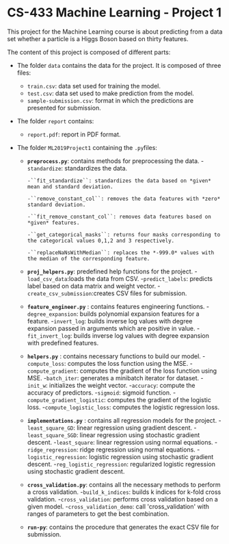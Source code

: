 # CS-433 Machine Learning - Project 1
This project for the Machine Learning course is about predicting from a data set whether a particle is a Higgs Boson based on thirty features.

The content of this project is composed of different parts:
- The folder ``data`` contains the data for the project. It is composed of three files:
   - ``train.csv``: data set used for training the model.
   - ``test.csv``: data set used to make prediction from the model.
   - ``sample-submission.csv``: format in which the predictions are presented for submission.
   
- The folder ``report`` contains:
   - ``report.pdf``: report in PDF format.
   
- The folder ``ML2019Project1`` containing the ``.py``files:
   - __``preprocess.py``__: contains methods for preprocessing the data.
         -``standardize``: standardizes the data.
         
         -``fit_standardize``: standardizes the data based on *given* mean and standard deviation. 
         
         -``remove_constant_col``: removes the data features with *zero* standard deviation.
         
         -``fit_remove_constant_col``: removes data features based on *given* features.
         
         -``get_categorical_masks``: returns four masks corresponding to the categorical values 0,1,2 and 3 respectively.
         
         -``replaceNaNsWithMedian``: replaces the *-999.0* values with the median of the corresponding feature.
         
   - __``proj_helpers.py``__: predefined help functions for the project.
         -``load_csv_data``:loads the data from CSV.
         -``predict_labels``: predicts label based on data matrix and weight vector.
         -``create_csv_submission``:creates CSV files for submission.
         
   - __``feature_engineer.py``__ : contains features engineering functions.
         -``degree_expansion``: builds polynomial expansion features for a feature.
         -``invert_log``: builds inverse log values with degree expansion passed in arguments which are positive in value.
         -``fit_invert_log``: builds inverse log values with degree expansion with predefined features.
         
   - __``helpers.py``__ : contains necessary functions to build our model.
         -``compute_loss``: computes the loss function using the MSE.
         -``compute_gradient``: computes the gradient of the loss function using MSE.
         -``batch_iter``: generates a minibatch iterator for dataset.
         -``init_w``: initializes the weight vector.
         -``accuracy``: compute the accuracy of predictors.
         -``sigmoid``: sigmoid function.
         -``compute_gradient_logistic``: computes the gradient of the logistic loss.
         -``compute_logistic_loss``: computes the logistic regression loss.
         
   - __``implementations.py``__ : contains all regression models for the project.
         -``least_square_GD``: linear regression using gradient descent.
         -``least_square_SGD``: linear regression using stochastic gradient descent.
         -``least_square``: linear regression using normal equations.
         -``ridge_regression``: ridge regression using normal equations.
         -``logistic_regression``: logistic regression using stochastic gradient descent.
         -``reg_logistic_regression``: regularized logistic regression using stochastic gradient descent.
         
   - __``cross_validation.py``__: contains all the necessary methods to perform a cross validation.
         -``build_k_indices``: builds k indices for k-fold cross validation.
         -``cross_validation``: performs cross validation based on a given model.
         -``cross_validation_demo``: call 'cross_validation' with ranges of parameters to get the best combination.
         
   - __``run-py``__: contains the procedure that generates the exact CSV file for submission.
   
